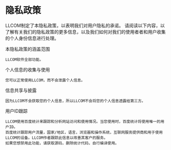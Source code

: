 # 隐私政策

LLCOM制定了本隐私政策，以表明我们对用户隐私的承诺。 请阅读以下内容，以了解有关我们的隐私政策的更多信息，以及我们如何对我们的使用者者和用户收集的个人身份信息进行处理。


 本隐私政策的涵盖范围

    LLCOM软件全部功能。

个人信息的收集与使用

    您可以正常使用LLCOM，而不会泄露个人信息。

信息共享与披露

    因为LLCOM不会获取您的个人信息，所以LLCOM不会将您的个人信息透露给第三方。

用户ID跟踪

    LLCOM使用百度统计来跟踪和分析网站访问和使用情况。当您使用时，百度统计将使用唯一的用户ID。
    百度统计跟踪用户流量，国家/地区，语言，浏览器和操作系统，互联网服务提供商和用于使用LLCOM的设备。LLCOM作者跟踪此信息以改善其客户的服务。
    如果您想禁用此功能，请获取源码，删除统计代码，自行编译使用。

